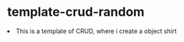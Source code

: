 # template-crud-random
<html>
  <head>
    <li>This is a template of CRUD, where i create a object shirt</li>
  </head>
  <body>
    
  </body>
</html>
